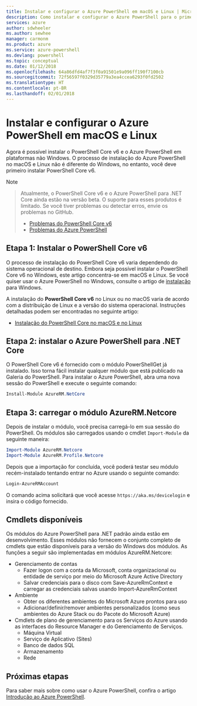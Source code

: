 ```yaml
---
title: Instalar e configurar o Azure PowerShell em macOS e Linux | Microsoft Docs
description: Como instalar e configurar o Azure PowerShell para o primeiro uso em macOS e Linux.
services: azure
author: sdwheeler
ms.author: sewhee
manager: carmonm
ms.product: azure
ms.service: azure-powershell
ms.devlang: powershell
ms.topic: conceptual
ms.date: 01/12/2018
ms.openlocfilehash: 64a86dfd4af7f3f0a91501e9a096ff190f7100cb
ms.sourcegitcommit: 72f56597f0329d35779a3ea4ccea6293f0fd2502
ms.translationtype: HT
ms.contentlocale: pt-BR
ms.lasthandoff: 02/01/2018
---
```

# <a name="install-and-configure-azure-powershell-on-macos-and-linux"></a>Instalar e configurar o Azure PowerShell em macOS e Linux

Agora é possível instalar o PowerShell Core v6 e o Azure PowerShell em plataformas não Windows.
O processo de instalação do Azure PowerShell no macOS e Linux não é diferente do Windows, no entanto, você deve primeiro instalar PowerShell Core v6.

> [!NOTE]

> Atualmente, o PowerShell Core v6 e o Azure PowerShell para .NET Core ainda estão na versão beta.
> O suporte para esses produtos é limitado. Se você tiver problemas ou detectar erros, envie os problemas no GitHub.
>
> * [Problemas do PowerShell Core v6](https://github.com/PowerShell/PowerShell/issues)
> * [Problemas do Azure PowerShell](https://github.com/azure/azure-docs-powershell/issues)

## <a name="step-1-install-powershell-core-v6"></a>Etapa 1: Instalar o PowerShell Core v6

O processo de instalação do PowerShell Core v6 varia dependendo do sistema operacional de destino.
Embora seja possível instalar o PowerShell Core v6 no Windows, este artigo concentra-se em macOS e Linux. Se você quiser usar o Azure PowerShell no Windows, consulte o artigo de [instalação](./install-azurerm-ps.md) para Windows.

A instalação do **PowerShell Core v6** no Linux ou no macOS varia de acordo com a distribuição de Linux e a versão do sistema operacional.
Instruções detalhadas podem ser encontradas no seguinte artigo:

- [Instalação do PowerShell Core no macOS e no Linux](/powershell/scripting/setup/installing-powershell-core-on-macos-and-linux)

## <a name="step-2-install-azure-powershell-for-net-core"></a>Etapa 2: instalar o Azure PowerShell para .NET Core

O PowerShell Core v6 é fornecido com o módulo PowerShellGet já instalado. Isso torna fácil instalar qualquer módulo que está publicado na Galeria do PowerShell. Para instalar o Azure PowerShell, abra uma nova sessão do PowerShell e execute o seguinte comando:

```powershell
Install-Module AzureRM.NetCore
```

## <a name="step-3-load-the-azurermnetcore-module"></a>Etapa 3: carregar o módulo AzureRM.Netcore

Depois de instalar o módulo, você precisa carregá-lo em sua sessão do PowerShell. Os módulos são carregados usando o cmdlet `Import-Module` da seguinte maneira:

```powershell
Import-Module AzureRM.Netcore
Import-Module AzureRM.Profile.Netcore
```

Depois que a importação for concluída, você poderá testar seu módulo recém-instalado tentando entrar no Azure usando o seguinte comando:

```powershell
Login-AzureRMAccount
```

O comando acima solicitará que você acesse `https://aka.ms/devicelogin` e insira o código fornecido.

## <a name="available-cmdlets"></a>Cmdlets disponíveis

Os módulos do Azure PowerShell para .NET padrão ainda estão em desenvolvimento. Esses módulos não fornecem o conjunto completo de cmdlets que estão disponíveis para a versão do Windows dos módulos. As funções a seguir são implementadas em módulos AzureRM.Netcore:

* Gerenciamento de contas
  - Fazer logon com a conta da Microsoft, conta organizacional ou entidade de serviço por meio do Microsoft Azure Active Directory
  - Salvar credenciais para o disco com Save-AzureRmContext e carregar as credenciais salvas usando Import-AzureRmContext
* Ambiente
  - Obter os diferentes ambientes do Microsoft Azure prontos para uso
  - Adicionar/definir/remover ambientes personalizados (como seus ambientes do Azure Stack ou do Pacote do Microsoft Azure)
* Cmdlets de plano de gerenciamento para os Serviços do Azure usando as interfaces do Resource Manager e do Gerenciamento de Serviços.
  - Máquina Virtual
  - Serviço de Aplicativo (Sites)
  - Banco de dados SQL
  - Armazenamento
  - Rede

## <a name="next-steps"></a>Próximas etapas

Para saber mais sobre como usar o Azure PowerShell, confira o artigo [Introdução ao Azure PowerShell](get-started-azureps.md).
